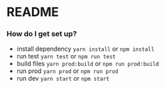 # README #


### How do I get set up? ###
* install dependency ```yarn install``` or ```npm install```
* run test ```yarn test``` or ```npm run test```
* build files ```yarn prod:build``` or ```npm run prod:build```
* run prod ```yarn prod``` or ```npm run prod```
* run dev ```yarn start``` or ```npm start```
